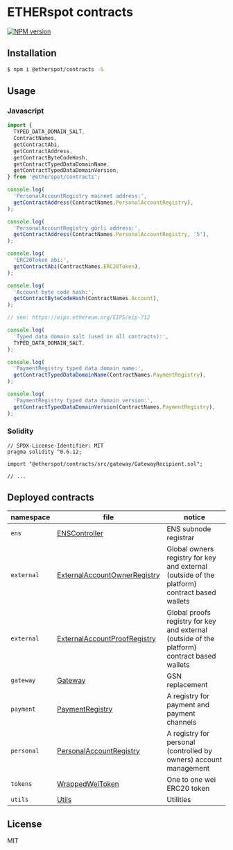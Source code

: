 # ETHERspot contracts

[![NPM version][npm-image]][npm-url]

## Installation

```bash
$ npm i @etherspot/contracts -S
```

## Usage

### Javascript

```javascript
import {
  TYPED_DATA_DOMAIN_SALT,
  ContractNames, 
  getContractAbi, 
  getContractAddress, 
  getContractByteCodeHash, 
  getContractTypedDataDomainName, 
  getContractTypedDataDomainVersion, 
} from '@etherspot/contracts'; 

console.log(
  'PersonalAccountRegistry mainnet address:', 
  getContractAddress(ContractNames.PersonalAccountRegistry),
);

console.log(
  'PersonalAccountRegistry görli address:', 
  getContractAddress(ContractNames.PersonalAccountRegistry, '5'),
);

console.log(
  'ERC20Token abi:', 
  getContractAbi(ContractNames.ERC20Token),
);

console.log(
  'Account byte code hash:',
  getContractByteCodeHash(ContractNames.Account),
);

// see: https://eips.ethereum.org/EIPS/eip-712

console.log(
  'Typed data domain salt (used in all contracts):',
  TYPED_DATA_DOMAIN_SALT,
);

console.log(
  'PaymentRegistry typed data domain name:',
  getContractTypedDataDomainName(ContractNames.PaymentRegistry),
);

console.log(
  'PaymentRegistry typed data domain version:',
  getContractTypedDataDomainVersion(ContractNames.PaymentRegistry),
);
```

### Solidity

```solidity
// SPDX-License-Identifier: MIT
pragma solidity ^0.6.12;

import "@etherspot/contracts/src/gateway/GatewayRecipient.sol";

// ...

```

## Deployed contracts

| namespace | file | notice |
| --- | --- | --- |
| `ens` | [ENSController](./src/ens/ENSController.sol) | ENS subnode registrar |
| `external` | [ExternalAccountOwnerRegistry](./src/external/ExternalAccountOwnerRegistry.sol) | Global owners registry for key and external (outside of the platform) contract based wallets |
| `external` | [ExternalAccountProofRegistry](./src/external/ExternalAccountProofRegistry.sol) | Global proofs registry for key and external (outside of the platform) contract based wallets |
| `gateway` | [Gateway](./src/gateway/Gateway.sol) | GSN replacement |
| `payment` | [PaymentRegistry](./src/payment/PaymentRegistry.sol) | A registry for payment and payment channels |
| `personal` | [PersonalAccountRegistry](./src/personal/PersonalAccountRegistry.sol) | A registry for personal (controlled by owners) account management |
| `tokens` | [WrappedWeiToken](./src/tokens/WrappedWeiToken.sol) | One to one wei ERC20 token |
| `utils` | [Utils](./src/utils/Utils.sol) | Utilities |


## License

MIT

[npm-image]: https://badge.fury.io/js/%40etherspot%2Fcontracts.svg
[npm-url]: https://npmjs.org/package/@etherspot/contracts


